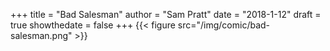 +++
title = "Bad Salesman"
author = "Sam Pratt"
date = "2018-1-12"
draft = true
showthedate = false
+++
{{< figure src="/img/comic/bad-salesman.png" >}}